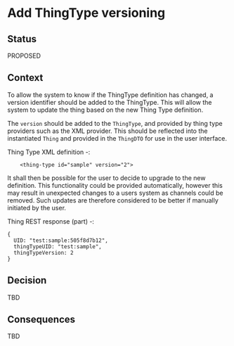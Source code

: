 # Add ThingType versioning 

## Status

PROPOSED

## Context

To allow the system to know if the ThingType definition has changed, a version identifier should be added to the ThingType. This will allow the system to update the thing based on the new Thing Type definition.

The `version` should be added to the `ThingType`, and provided by thing type providers such as the XML provider. This should be reflected into the instantiated `Thing` and provided in the `ThingDTO` for use in the user interface.

Thing Type XML definition -:

```
	<thing-type id="sample" version="2">
```

It shall then be possible for the user to decide to upgrade to the new definition. This functionality could be provided automatically, however this may result in unexpected changes to a users system as channels could be removed. Such updates are therefore considered to be better if manually initiated by the user.

Thing REST response (part) -:

```
{
  UID: "test:sample:505f8d7b12",
  thingTypeUID: "test:sample",
  thingTypeVersion: 2
}
```



## Decision

TBD

## Consequences

TBD